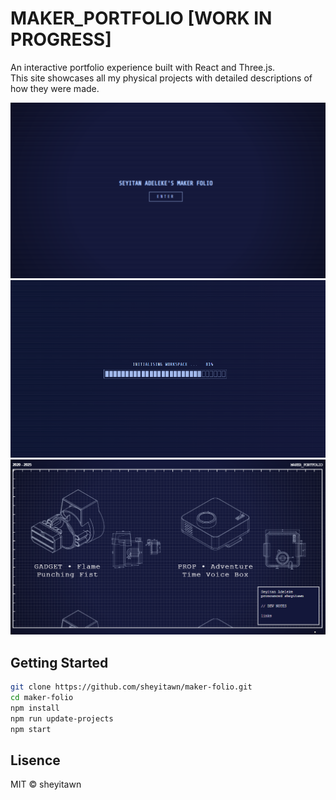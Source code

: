 # MAKER_PORTFOLIO [WORK IN PROGRESS]

An interactive portfolio experience built with React and Three.js.  
This site showcases all my physical projects with detailed descriptions of how they were made.

![alt text](image-1.png)
![alt text](image-2.png)
![alt text](image-3.png)
## Getting Started

```bash
git clone https://github.com/sheyitawn/maker-folio.git
cd maker-folio
npm install
npm run update-projects
npm start
```

## Lisence
MIT © sheyitawn
